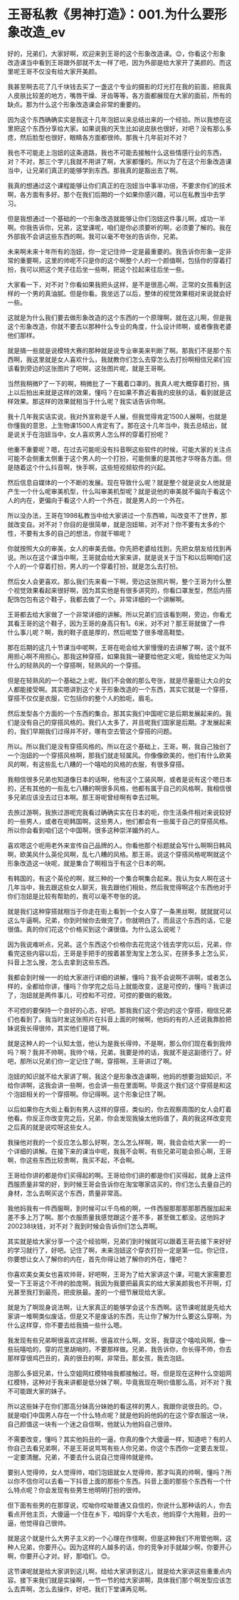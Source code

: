 # 王哥私教《男神打造》：001.为什么要形象改造_ev

好的，兄弟们，大家好啊，欢迎来到王哥的这个形象改造课。😊，你看这个形象改造课当中看到王哥跟外部就不太一样了吧，因为外部是给大家开了美颜的。而这里呢王哥不仅没有给大家开美颜。

我甚至啊去花了几千块钱去买了一盏这个专业的摄影的灯光打在我的前面，把我真人皮肤比较差的地方，嘴唇干燥、牙齿等等，各方面都展现在大家的面前，所有的缺点。那为什么这个形象改造课会非常的重要的。

因为这个东西确确实实是我这十几年泡妞以来总结出来的一个经验。所以我想在这里把这个东西分享给大家。如果说我的天生比如说皮肤也很好，对吧？没有那么多痣，然后脸型也很好，眼睛各方面都很帅。那我十几年前对不对？

我也不可能走上泡妞的这条道路，我也不可能去接触什么这些情感行业的东西，对？不对，那三个字儿我就不用讲了啊，大家都懂的。所以为了在这个形象改造课当中，让兄弟们真正的能够学到东西。那我真的是豁出去了啊。

我真的想通过这个课程能够让你们真正的在泡妞当中事半功倍，不要求你们的技术啊，各方面有多好。那个在我们后期的一个如果你感兴趣，可以在私教当中去学习。

但是我想通过一个基础的一个形象改造就能够让你们泡妞这件事儿啊，成功一半啊。你我告诉你，兄弟，这堂课呢，咱们是你必须要听的啊，必须要了解的。我在外部我不会讲这些东西的啊。我可以毫不夸张的告诉你，兄弟。

未来啊未来十年所有的泡妞，你一定记住帅一定是最重要的。我告诉你形象一定非常的重要啊，这里的帅呢不只是你的这个啊整个人的一个颜值啊，包括你的穿着打扮，我可以把这个凳子往后坐一些啊，把这个拉起来往后坐一些。

大家看一下，对不对？你看如果我把头这样，是不是很恶心啊，正常的女孩看到这样的一个男的真油腻。但是你看。我坐远了以后，整体的视觉效果相对来说就会好一些。

这就是为什么我们要去做形象改造的这个东西的一个原理啊，就在这儿啊，但是我这个形象改造，你就不要去以那种什么专业的角度，什么设计师啊，或者像我老婆他们那样。

就是搞一些就是说模特大赛的那种就是说专业审美来判断了啊。那我们不是那个东西啊，我这里就是女人喜欢什么，我就教你们怎么去穿怎么去打扮啊相信兄弟们应该看到旁边的这张图片了吧啊，这张图片呢，就是王哥啊。

当然我稍微P了一下的啊，稍微批了一下戴着口罩的。我真人呢大概穿着打扮，搞上以后拍出来就是这样的效果，懂吗？在如果不靠近看我的皮肤的话，看到就是这样效果。那这样的效果就相当于什么呢？我实话告诉你啊。

我十几年我实话实说，我对外宣称是千人展，但我觉得肯定1500人展啊，也就是你懂我的意思，上生物课1500人肯定有了。那在这十几年当中，我去总结出，就是说关于在泡妞当中，女人喜欢男人怎么样的穿着打扮呢？

他重不重要呢？嗯，在过去可能呃没有抖音啊这些软件的时候，可能大家的关注点可能不会侧重太侧重于这个男人的一个打扮，可能侧重的是其他才华呀各方面。但是随着这个什么抖音啊，快手啊，这些短视频软件的兴起。

然后信息自媒体的一个不断的发展。现在导致什么呢？就是整个就是说女人他就是产生一个什么呢审美机型，什么叫审美机型呢？就是说他的审美就不偏向于看这个人的内在，更偏向于看这个人的一个外在，就是男人的一个外在。

所以没办法，王哥在1998私教当中给大家讲过一个东西嘛，叫改变不了世界，那就改变自。对不对？你目的是很简单，就是泡妞嘛，对不对？你不要有太多的个性，不要有太多的自己的想法，你就干嘛呢？

你就按照大众的审美，女人的审美去做。你先把老婆给找到，先把女朋友给找到再说。所以在这个课当中啊，王哥就会给大家来讲，就是说关于当下和以后啊咱们这个人的一个穿着打扮，男人的一个穿着打扮，就是怎么去打扮。

然后女人会更喜欢。那么我们先来看一下啊，旁边这张照片啊，整个王哥为什么整个视觉效果看起来很好啊，因为其实他是有很多讲究的，你看口罩发型，然后内搭配饰包包有这个鞋子，我都去做了一个。非常详细的一个讲解啊。

王哥都去给大家做了一个非常详细的讲解。所以兄弟们应该看到啊，旁边，你看尤其看王哥的这个鞋子，因为王哥的身高只有1。6米，对不对？那王哥就做了一件什么事儿呢？啊，我的鞋子底是厚的，然后呢垫了很多增高鞋垫。

那在后期的这几十节课当中呢啊，王哥在呃会给大家慢慢的去讲解了啊，这个就不用担心啊不用担心。那我这种穿搭，如果我我一硬要给他定义呢，我给他定义为叫什么的轻熟风的一个穿搭啊，轻熟风的一个穿搭。

但是在轻熟风的一个基础之上呢，我们不会做的那么夸张，就是尽量能让大众的女人都能接受啊。其实嗯讲到这个关于形象改造的一个东西，其实它就是一个穿搭，穿搭不仅仅是衣服，它包括你的整个人的脸呃，眉毛。

然后发型各个方面的一个东西的集合。那其实我们中国呢它是后期发展起来的。我们是没有自己的穿搭风格的。我们人太多了，并且呢我们国家是后期。才发展起来的，我们早期我们过得并不好，哪有空去管这个穿搭的问题。

所以。所以我们是没有穿搭风格的。所以在这个基础上，王哥。啊，我自己独创了一个泡妞的一个穿搭风格啊，那我们就走轻属风。你像像欧美的，他们有什么欧美风的啊，有这些乱七八糟的一个嘻哈的风格的衣服，有很多穿搭。

我相信很多兄弟也知道像日本的话啊，他有这个工装风啊，或者是说有这个嗯日本的，还有其他的一些乱七八糟的啊很多风格，他都有属于自己的风格啊，我相信很多兄弟应该没去过日本啊。那王哥呢曾经啊有幸去过啊。

去旅过游啊，我旅过游呢完我看过确确实实在日本的呃，你生活条件相对来说较好的一些男人，或者在呃韩国啊，这些男人，他们都会有一些属于自己的穿搭风格。所以你会看到咱们这个中国啊，很多这种崇洋媚外的人。

喜欢嗯这个呃用老外来宣传自己品牌的人。你看他那个标题就会写什么啊啊日韩风啊，欧美风什么英伦风啊，乱七八糟的风格。那王哥。说这个穿搭风格呢啊就这个形象改造这一块呢，就是集合了啊相当于有这个日本的啊。

有韩国的，有这个英伦的啊，就三种的一个集合啊集合起来。我认为女人啊在这十几年当中，我去跟这些女人聊天，我去跟他们相处，然后我觉得啊这个东西他对于你们泡妞是比较有帮助的，我可以毫不夸张的说。

就是我们这种穿搭就相当于你走在街上看到一个女人穿了一条黑丝啊，就就就可以这么牛逼啊。兄弟，你到时候你去做完了，你就明白了。而且这个东西的话，它是很值。真的你们花这个价格买到这个课很值。为什么这么说呢？

因为我说难听点，兄弟。这个东西这个价格你去花完这个钱去学完以后，兄弟，你看完这些内容以后，王哥是手把手的按着甚至淘宝上怎么买，在拼多多上怎么买，抖音上怎么搜，怎么去拿到这些东西。

我都会到时候一一的给大家进行详细的讲解，懂吗？我不会说啊不讲啊，或者怎么样的，全都给你讲，懂吗？你学完之后马上就能改变，这是可控的，懂吗？我讲过了，泡妞就是两件事儿，可控和不可控，可控的要做的极致。

不可控的要保持一个良好的心态，好吧。那我我们这个旁边的这个穿搭，相信兄弟们也看到了。我当时发这张照片在抖音上面的时候啊，他妈的有的人还说我靠脸把妹说我长得很帅，其实他们是错了啊。

就是这种人的一个认知太低，他认为是我长得帅，不是啊，那么你们现在看到我帅吗？啊？我并不帅啊，我帅个啥，兄弟，我要是帅的话，我就不是这副德行了。好吧，那所以兄弟们你一定记住了啊，穿搭啊，王哥讲过了啊。

泡妞的知识就不给大家讲了啊，我这个是形象改造课啊，他妈的想要泡妞知识，不给你讲啊，这我会讲一些啊，也会讲一些在里面啊。毕竟这个我们这个穿搭是和这个泡妞相关的一个穿搭啊。你记得啊。这个形象记住了啊。

以后如果你在大街上看到有男人这样的穿搭，类似的，你去观察周围的女人会盯着他看。你反正你改变完之后，兄弟，你会发现我操太他妈值了，真的我这样改变完之后真的就是说哎呀这些女人。

我操他对我的一个反应怎么那么好啊，怎么怎么样啊，啊，我会会给大家一一的一个详细的讲解。在接下来的课当中呢，我我不会啊，有些兄弟可能会担心啊，王哥啊，你这些东西比较贵啊，我买不起，不会啊。

王哥给你讲的都是你们买得起的啊。王哥给你们讲的都是你们买得起，就身上这件西服质量非常的好，到时候王哥会告诉你在淘宝哪家店买的，你们怎么去量自己的身材，怎么去啊买这个东西，质量非常高。

我他妈我有一件西服啊，到时候可以千鸟格的啊，一件西服那那那那那西服加起来差不多上万了啊。那个衣服质量我感觉跟这个差不多，甚至做工都没。这他妈才200238块钱，对不对？我到时候会告诉你们怎么弄啊。

其实就是给大家分享一个这个经验啊，兄弟们到时候就可以跟着王哥去接下来好好的学习就行了，好吧。记住了啊，未来泡妞这个穿衣打扮一定是第一位。你记住，你要想让女人了解你的内在，首先你得让她了解你的外在，懂吧？

你喜欢美女美女也喜欢帅哥，好吧啊，王哥为了给大家讲这个课，可能大家需要忍受一下王哥这个不帅的脸庞啊，我因为我要把最真实的给大家美颜我也不开啊，灯光甚至我打到最亮，把皮肤最。差的一个细节展现给大家。

就是为了啊现身说法啊，让大家真正的能够学会这个东西啊。这节课呢就是先给大家讲一堆啊类似废话，但是又不是废话的东西，先让你了解为什么要这么穿啊，为什么这样穿，你不要去给我搞一些什么嗯。

我发现有些兄弟啊很喜欢这样啊，很喜欢什么啊，文哥，我穿这个嘻哈风啊，像一些玩嘻哈的，穿的花里胡哨的，不要那样做。兄弟，我告诉你，你长得不帅，你去那样穿很鸡巴丑的，真的很丑的啊，非常丑。那女孩，我去泡妞。

泡那么多妞兄弟，什么空姐网红模特啥我都接触过。呀。但是现在这种什么空姐网红模特，这种对于我来讲都是低分妹了啊，毕竟我现在啊价值那么高，对不对？我不可能跟大家的妹子。

所以这些妹子在你们那高分妹高分妹她的看这样的男人，我跟你说很丑的。😊，就是咱们中国男人存在一个什么特点呢？就是他妈妈他妈的在这个穿衣服这一块，自己颜值这一块有一个迷之自信啊，他就认为他妈自己很帅。

不需要改变，懂吗？其实他妈丑的一逼，你真的像个大傻逼一样，知道吧？有的人你自己去看兄弟啊，不是王哥说骂骂有些人你兄弟，你这个东西你一定要去发现，一定要清醒。兄弟，不要去什么说自己觉得帅就是帅。

要别人觉得帅，女人觉得帅，咱们泡妞就女人觉得帅，那才叫真的帅啊，懂吗？所以你不信你可以去看一下抖音上面的那些个东西。抖音上面的那些个东西有一个什么特点呢？你会发现有些男生他明明打扮的很帅。

但下面有些男的在那穿说，哎呦你哎呦普通又自信的，你说什么那种话的人，你去看点开他主页，大傻逼一个住在乡下，咱妈穿个大毛衣，他妈穿个大拖鞋，丑的一逼，他觉得自己很帅。

就是这个就是什么大男子主义的一个心理在作怪啊，但是这种我们不用管他啊，这种人兄弟，你要开心。因为这样的人越多的话，你的竞争对手就越少啊，你要开心啊，你要开心才对。好，那咱们。😊。

这节课呢就是给大家讲到这儿啊，给给大家讲到这儿，就是给大家讲这些重重点内容。接下来我们就是实操啊，一节一节的给大家讲啊，具体我们那个啊发型应该怎么去弄啊，怎么去操作，好吧，我们下堂课再见啊。

